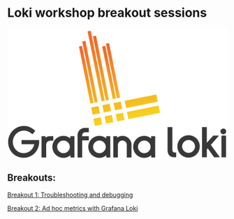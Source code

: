 # Loki workshop breakout sessions

![Loki Logo](logo_and_name.png)

## Breakouts:

[Breakout 1: Troubleshooting and debugging](./troubleshooting_and_debugging.md)

[Breakout 2: Ad hoc metrics with Grafana Loki](./ad_hoc_metric.md)

